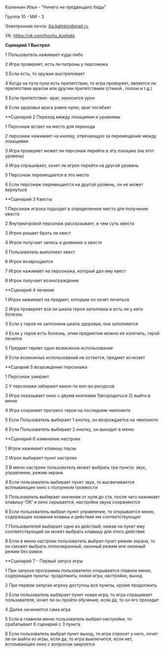 Калинкин Илья - “Ничего не предвещало беды”

Группа 10 - МИ - 3

Электронная почта: ilia.kalinkin@mail.ru

VK: https://vk.com/hochu_kushats

**Сценарий 1 Выстрел**

1 Пользователь нажимает куда-либо

2 Игра проверяет, есть ли патроны у персонажа

3 Если есть, то оружие выстреливает

4 Когда на пути пули есть препятствие, то игра проверяет, является ли препятствие врагом или другим препятствием (стеной , полом и т.д.)

5 Если препятствие- враг, наносится урон 

6 Если здоровье врага равно нулю, враг погибает

**Сценарий 2 Переход между локациями и уровнями

1 Персонаж встает на место для перехода

2 персонаж нажимает на кнопку, отвечающую за перемещение между локациями

3 Игра проверяет может ли персонаж перейти в эту локацию (на этот уровень)

4 Игра спрашивает, хочет ли игрок перейти на другой уровень

5 Персонаж перемещается в это место

6 Если персонаж перемещается на другой уровень, он не может вернуться

**Сценарий 3 Квесты

1 Персонаж игрока подходит в определенное место для получения квеста

2 Внутриигровой персонаж рассказывает, в чем суть квеста

3 Игрок решает брать ли квест

4 Игрок получает запись в дневнике о квесте

5 Пользователь выполняет квест

6 Игрок возврощается

7 Игрок нажимает на персонажа, который дал ему квест

8 Игрок получает вознограждение


**Сценарий 4 лечение

1 Игрок нажимает на предмет, которым он хочет лечиться

2 Игра проверяет вся ли шкала героя заполнена и есть ли у него болезнь

3 Если у героя не заплонена шкала здоровья, она заполняется

4 Если у героя есть болезнь, этим предметом можно ее излечить, герой лечится

5 Предмет  теряет одно возможное использование

6 Если возможных использований не остается, предмет исчезает


**Сцеарий 5 возрождение персонажа

1 Персонаж умирает

2 У персонажа забирают какое-то кол-во ресурсов

3 Игра показывает окно с двумя кнопками 1)возродиться 2) выйти в меню

4 Игра сохраняет прогресс героя на последнем чекпоинте

5 Если Пользователь выбирает 1 кнопку, он возрождается на чекпоинте

6 Если Пользователь выбирает 2 кнопку, он выходит в меню


**Сценарий 6 изменение настроек

1	Игрок нажимает клавишу паузы

2	Игрок выбирает пункт настроек

3	В меню настроек пользователь может выбрать три пункта: звук, управление, режим экрана

4	Если пользователь выбирает пункт звук, то высвечивается всплывающее окно с ползунком громкости

5	Пользователь выбирает значение от нуля до ста, после чего нажимает клавишу ‘ОК’ и окно скрывается, настройки звука сохраняются

6	Если пользователь выбрал пункт управление, то открывается меню, содержащее названия клавиш и действия им соответствующие

7	Пользователей выбирает одно из действий, нажав на пункт ему соответствующий он может выбрать клавишу для этого действия

8	Если в меню настроек пользователь выбрал пункт режим экрана, то он сможет выбрать полноэкранный, оконный режим или оконный режим без рамок


**Сценарий 7 - Первый запуск игры

1 При запуске программы пользователю открывается главное меню, содержащее пункты: продолжить, новая игра, настройки, выход

2 При первом запуске игроку доступны все пункты, кроме продолжить

3 Если пользователь выбирает пункт новая игра, то игра спрашивает пользователя, хочет ли он пройти обучение, если да, то он его проходит

4 Далее начинается сама игра

5 Если в главном меню пользователь выбрал настройки, то срабатывает 6 сценарий с 3 пункта

6 Если пользователь выбрал пункт выход, то игра спросит у него, хочет ли он выйти из игры, если да, то игра выключится, если нет, всплывающее окно с вопросом закроется

